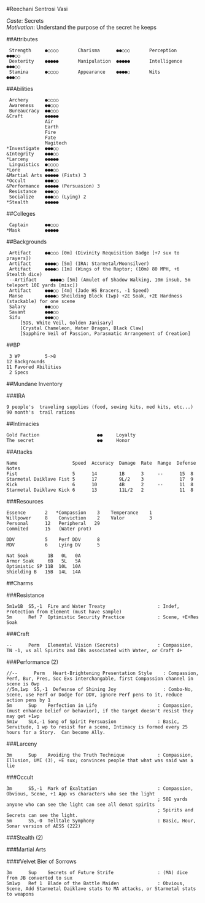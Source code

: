#Reechani Sentrosi Vasi

*Caste*: Secrets<br />
*Motivation*: Understand the purpose of the secret he keeps

##Attributes

     Strength     ●○○○○       Charisma      ●●○○○       Perception    ●●●○○
     Dexterity    ●●●●●       Manipulation  ●●●●●       Intelligence  ●●●○○
     Stamina      ●○○○○       Appearance    ●●●●○       Wits          ●●●○○

##Abilities

     Archery      ●○○○○
     Awareness    ●●○○○
     Bureaucracy  ●●○○○
    &Craft        ●●●●●
                  Air
                  Earth
                  Fire
                  Fate
                  Magitech
    *Investigate  ●●●○○
    &Integrity    ●●●○○
    *Larceny      ●●●●●
     Linguistics  ●○○○○
    *Lore         ●●●○○
    &Martial Arts ●●●●● (Fists) 3
    *Occult       ●●●○○
    &Performance  ●●●●● (Persuasion) 3
     Resistance   ●●●○○
     Socialize    ●●●○○ (Lying) 2
    *Stealth      ●●●●●

##Colleges

     Captain      ●●○○○
    *Mask         ●●●●●

##Backgrounds

     Artifact     ●●○○○ [0m] (Divinity Requisition Badge [+7 sux to prayers])
     Artifact     ●●●●○ [5m] (IRA: Starmetal/Moonsilver)
     Artifact     ●●●●○ [1m] (Wings of the Raptor; (10m) 80 MPH, +6 Stealth dice)
     --Artifact     ●●●●○ [5m] (Amulet of Shadow Walking, 10m insub, 5m teleport 10E yards [misc])
     Artifact     ●●●○○ [4m] (Jade HS Bracers, -1 Speed)
     Manse        ●●●●○ Sheilding Block (1wp) +2E Soak, +2E Hardness (stackable) for one scene
     Salary       ●●○○○
     Savant       ●●●○○
     Sifu         ●●●○○
         [5DS, White Veil, Golden Janisary]
         [Crystal Chameleon, Water Dragon, Black Claw]
         [Sapphire Veil of Passion, Parasmatic Arrangement of Creation]

##BP

     3 WP         5->8
    12 Backgrounds
    11 Favored Abilities
     2 Specs

##Mundane Inventory

###IRA

    9 people's  traveling supplies (food, sewing kits, med kits, etc...)
    90 month's  trail rations

##Intimacies

    Gold Faction                     ●●     Loyalty
    The secret                       ●●     Honor

##Attacks

    Name                    Speed  Accuracy  Damage  Rate  Range  Defense  Notes
    Fist                    5      14        1B      3     --      15  8
    Starmetal Daiklave Fist 5      17        9L/2    3             17  9
    Kick                    6      10        4B      2     --      11  8
    Starmetal Daiklave Kick 6      13        11L/2   2             11  8

###Resources

    Essence       2   *Compassion    3    Temperance    1
    Willpower     8    Conviction    2    Valor         3
    Personal      12   Peripheral   29
    Commited      15   (Water prot)

    DDV           5    Perf DDV      8
    MDV           6    Lying DV      5

    Nat Soak       1B   0L   0A
    Armor Soak     6B   5L   5A
    Optimistic SP 11B  10L  10A
    Shielding B   15B  14L  14A

##Charms

###Resistance

    5m1w1B  S5,-1  Fire and Water Treaty                   : Indef, Protection from Element (must have sample)
    5m      Ref 7  Optimistic Security Practice            : Scene, +E+Res Soak

###Craft

    --      Perm   Elemental Vision (Secrets)              : Compassion, TN -1, vs all Spirits and DBs associated with Water, or Craft 4+

###Performance (2)

    //--      Perm   Heart-Brightening Presentation Style    : Compassion, Perf, Bur, Pres, Soc Exs interchangable, first Compassion channel in scene is 0wp
    //5m,1wp  S5,-1  Defesnse of Shining Joy                 : Combo-No, Scene, use Perf or Dodge for DDV, ignore Perf pens to it, reduce action pens by 1
    5m      Sup    Perfection in Life                      : Compassion, (must enhance belief or behavior), if the target doesn't resist they may get +1wp
    5m1w    SL4,-1 Song of Spirit Persuasion               : Basic, Servitude, 1 wp to resist for a scene, Intimacy is formed every 25 hours for a Story.  Can become Ally.

###Larceny

    3m      Sup    Avoiding the Truth Technique            : Compassion, Illusion, UMI (3), +E sux; convinces people that what was said was a lie

###Occult

    3m      S5,-1  Mark of Exaltation                      : Compassion, Obvious, Scene, +1 App vs characters who see the light
                                                           ; 50E yards anyone who can see the light can see all demat spirits
                                                           ; Spirits and Secrets can see the light.
    5m      S5,-0  Telltale Symphony                       : Basic, Hour, Sonar version of AESS (222)

###Stealth (2)

###Martial Arts

####Velvet Bier of Sorrows

    3m      Sup    Secrets of Future Strife                : (MA) dice from JB converted to sux
    5m1wp   Ref 1  Blade of the Battle Maiden              : Obvious, Scene, Add Starmetal Daiklave stats to MA attacks, or Starmetal stats to weapons
